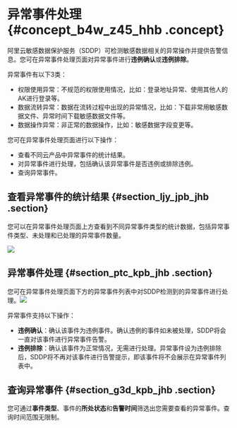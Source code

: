 # 异常事件处理 {#concept_b4w_z45_hhb .concept}

阿里云敏感数据保护服务（SDDP）可检测敏感数据相关的异常操作并提供告警信息。您可在异常事件处理页面对异常事件进行**违例确认**或**违例排除**。

异常事件有以下3类：

-   权限使用异常：不规范的权限使用情况，比如：登录地址异常、使用其他人的AK进行登录等。
-   数据流转异常：数据在流转过程中出现的异常情况，比如：下载非常用敏感数据文件、异常时间下载敏感数据文件等。
-   数据操作异常：非正常的数据操作，比如：敏感数据字段变更等。

您可在异常事件处理页面进行以下操作：

-   查看不同云产品中异常事件的统计结果。
-   对异常事件进行处理，包括确认该异常事件是否违例或排除违例。
-   查询异常事件。

## 查看异常事件的统计结果 {#section_ljy_jpb_jhb .section}

您可以在异常事件处理页面上方查看到不同异常事件类型的统计数据，包括异常事件类型、未处理和已处理的异常事件数量。

![](http://static-aliyun-doc.oss-cn-hangzhou.aliyuncs.com/assets/img/154535/155481891843526_zh-CN.png)

## 异常事件处理 {#section_ptc_kpb_jhb .section}

您可在异常事件处理页面下方的异常事件列表中对SDDP检测到的异常事件进行处理。![](http://static-aliyun-doc.oss-cn-hangzhou.aliyuncs.com/assets/img/154535/155481891843527_zh-CN.png)

异常事件支持以下操作：

-   **违例确认**：确认该事件为违例事件。确认违例的事件如未被处理，SDDP将会一直对该事件进行异常事件告警。
-   **违例排除**：确认该事件为正常情况，无需进行处理。异常事件设为违例排除后，SDDP将不再对该事件进行告警提示，即该事件将不会展示在异常事件列表中。

## 查询异常事件 {#section_g3d_kpb_jhb .section}

您可通过**事件类型**、事件的**所处状态**和**告警时间**筛选出您需要查看的异常事件。查询时间范围无限制。

